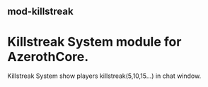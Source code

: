 ## mod-killstreak

# Killstreak System module for AzerothCore.

Killstreak System show players killstreak(5,10,15...) in chat window.
